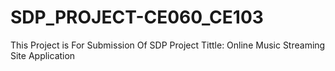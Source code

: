 # SDP_PROJECT-CE060_CE103
This Project is For Submission Of SDP Project
Tittle: Online Music Streaming Site Application

